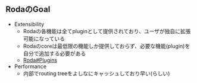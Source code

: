 ## RodaのGoal

* Extensibility
  * Rodaの各機能は全てpluginとして提供されており、ユーザが独自に拡張可能になっている
  * Rodaのcoreは最低限の機能しか提供しておらず、必要な機能(plugin)を自分で追加する必要がある
  * [Roda#Plugins](http://roda.jeremyevans.net/documentation.html#plugins)
* Performance
  * 内部でrouting treeをよしなにキャッシュしており早い(らしい)
